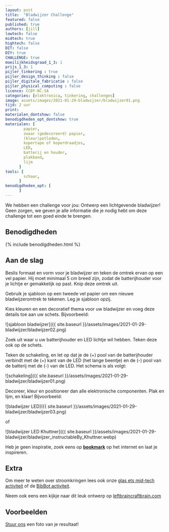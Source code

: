 ```yaml
---
layout: post
title:  "Bladwijzer Challenge"
featured: false
published: true
authors: [jill]
lowtech: false
midtech: true
hightech: false
DIT: false
DIY: true
CHALLENGE: true
moeilijkheidsgraad_1_3: 1
prijs_1_3: 1
pijler_tinkering : true
pijler_design_thinking : false
pijler_digitale_fabricatie : false
pijler_physical_computing : false
licence: CCBY-NC-SA 
categories: [elektronica, tinkering, challenges]
image: assets/images/2021-01-29-bladwijzer/bladwijzer01.png
tijd: 2 uur
print: 
materialen_dontshow: false
benodigdheden_opt_dontshow: true
materialen: [
        papier,
        zwaar (gedecoreerd) papier,
        (kleur)potloden,
        kopertape of koperdraadjes,
        LED,
        batterij en houder,
        plakband,
        lijm
      ]
tools: [
        schaar,
      ]
benodigdheden_opt: [
      ]
---
```


We hebben een challenge voor jou: Ontwerp een lichtgevende bladwijzer! Geen zorgen, we geven je alle informatie die je nodig hebt om deze challenge tot een goed einde te brengen.


## Benodigdheden


{% include benodigdheden.html %}


## Aan de slag

Beslis formaat en vorm voor je bladwijzer en teken de omtrek ervan op een vel papier. Hij moet minimaal 5 cm breed zijn, zodat de batterijhouder voor je lichtje er gemakkelijk op past. Knip deze omtrek uit. 

Gebruik je sjabloon op een tweede vel papier om een nieuwe bladwijzeromtrek te tekenen. Leg je sjabloon opzij.

Kies kleuren en een decoratief thema voor uw bladwijzer en voeg deze details toe aan uw schets. Bijvoorbeeld:

![sjabloon bladwijzer]({{ site.baseurl }}/assets/images/2021-01-29-bladwijzer/bladwijzer02.png)

Zoek uit waar u uw batterijhouder en LED lichtje wil hebben. Teken deze ook op de schets.

Teken de schakeling, en let op dat je de (+) pool van de batterijhouder verbindt met de (+) kant van de LED (het lange beentje) en de (-) pool van de batterij met de (-) van de LED. Het schema is als volgt:

![schakeling]({{ site.baseurl }}/assets/images/2021-01-29-bladwijzer/bladwijzer01.png)

Decoreer, kleur en positioneer dan alle elektronische componenten. Plak en lijm, en klaar! Bijvoorbeeld:

![bladwijzer LED]({{ site.baseurl }}/assets/images/2021-01-29-bladwijzer/bladwijzer03.png)

of

![bladwijzer LED Khuttner]({{ site.baseurl }}/assets/images/2021-01-29-bladwijzer/bladwijzer_instructableBy_Khuttner.webp)

Heb je geen inspiratie, zoek eens op [**bookmark**](https://www.google.com/search?q=bookmark&tbm=isch) op het internet en laat je inspireren.

## Extra

Om meer te weten over stroomkringen lees ook onze [glas ets mid-tech activiteit](https://maakbib.be/etsen-van-glas-mid-tech/) of de [BibBot activiteit](https://maakbib.be/Maak-je-eigen-BibBot/).

Neem ook eens een kijkje naar dit leuk ontwerp op [leftbraincraftbrain.com]( https://leftbraincraftbrain.com/light-up-valentine-corner-bookmark/)



## Voorbeelden

[Stuur ons](mailto:info@maakbib.be) een foto van je resultaat!
